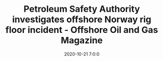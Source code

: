 ---
"title": "Petroleum Safety Authority investigates offshore Norway rig floor incident - Offshore Oil and Gas Magazine"
"date": "2020-10-21 7:0:0"
"feed_name": "GOOGLENEWSDRILLING"
"feed_website": "https://news.google.com/search?q=drilling%2Bincident&hl=en-US&gl=US&ceid=US:en"
"feed_rss": "https://news.google.com/rss/search?q=drilling%2Bincident&hl=en-US&gl=US&ceid=US:en"
"link": "https://www.offshore-mag.com/drilling-completion/article/14185853/petroleum-safety-authority-investigates-offshore-norway-rig-floor-incident"
"file": "_posts/2021-1-1-c6b1549c6527654ce8eab443f5f4829ca8e05f42.md"
"accident": "0"
"drilling": "0"
"dead": "0"
"injured": "0"
---